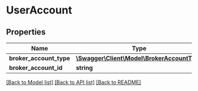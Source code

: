 # UserAccount

## Properties
Name | Type | Description | Notes
------------ | ------------- | ------------- | -------------
**broker_account_type** | [**\Swagger\Client\Model\BrokerAccountType**](BrokerAccountType.md) |  | 
**broker_account_id** | **string** |  | 

[[Back to Model list]](../../README.md#documentation-for-models) [[Back to API list]](../../README.md#documentation-for-api-endpoints) [[Back to README]](../../README.md)

